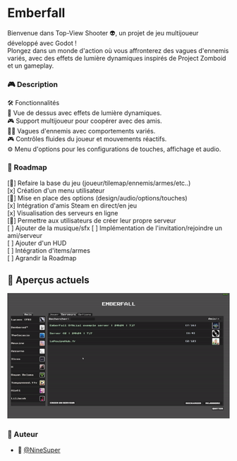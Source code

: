 # Emberfall

Bienvenue dans Top-View Shooter 👽, un projet de jeu multijoueur développé avec Godot ! </br> 
Plongez dans un monde d'action où vous affronterez des vagues d'ennemis variés, avec des effets de lumière dynamiques inspirés de Project Zomboid et un gameplay.

### 🎮 Description

🛠️ Fonctionnalités </br>
🌟 Vue de dessus avec effets de lumière dynamiques. </br>
🎮 Support multijoueur pour coopérer avec des amis. </br>
🧟‍♂️ Vagues d'ennemis avec comportements variés. </br>
🎮 Contrôles fluides du joueur et mouvements réactifs. </br>
⚙️ Menu d'options pour les configurations de touches, affichage et audio. </br>

### 📅 Roadmap

[🚧] Refaire la base du jeu (joueur/tilemap/ennemis/armes/etc..) </br>
[x] Création d'un menu utilisateur </br>
[🚧] Mise en place des options (design/audio/options/touches) </br>
[x] Intégration d'amis Steam en direct/en jeu </br>
[x] Visualisation des serveurs en ligne </br>
[🚧] Permettre aux utilisateurs de créer leur propre serveur </br>
[ ] Ajouter de la musique/sfx
[ ] Implémentation de l'invitation/rejoindre un ami/serveur </br>
[ ] Ajouter d'un HUD </br>
[ ] Intégration d'items/armes </br>
[ ] Agrandir la Roadmap

## 👀 Aperçus actuels

![cube](./gif/Exemple.gif)

### 📝 Auteur
- 🎫 [@NineSuper](https://www.github.com/NineSuper)
